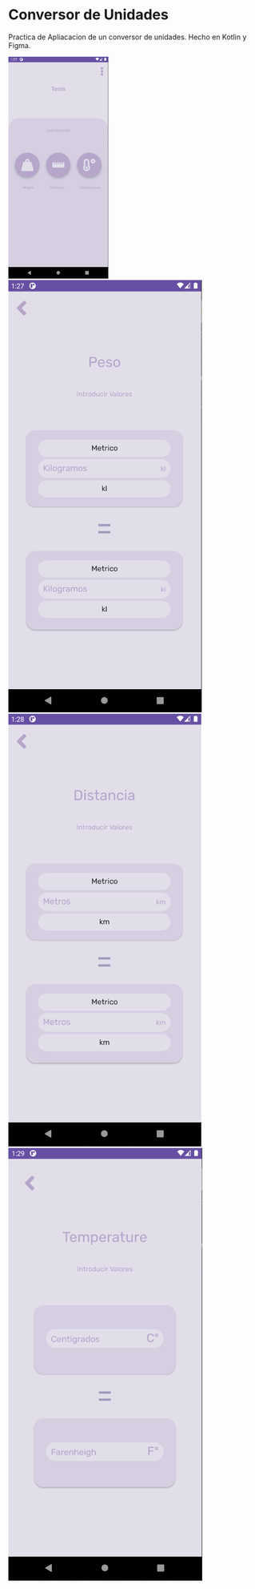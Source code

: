 # Conversor de Unidades

Practica de Apliacacion de un conversor de unidades.
Hecho en Kotlin y Figma.

<img src="img_1.PNG" width="200"> ![preview 2 del proyecto](img_2.PNG) ![preview 3 del proyecto](img_3.PNG) ![preview 4 del proyecto](img_4.PNG)


